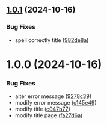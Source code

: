 ## [1.0.1](https://github.com/LudovicEvrin/open/compare/v1.0.0...v1.0.1) (2024-10-16)


### Bug Fixes

* spell correctly title ([982de8a](https://github.com/LudovicEvrin/open/commit/982de8ab0a92260a3f5f3eb35eb11cd928506f27))

# 1.0.0 (2024-10-16)


### Bug Fixes

* alter error message ([9278c39](https://github.com/LudovicEvrin/open/commit/9278c3905044e8971e4dec1354bd3c4043756eed))
* modify error message ([c145e49](https://github.com/LudovicEvrin/open/commit/c145e494e6c748145cba68a072c8d21e5d73211e))
* modify title ([c047b77](https://github.com/LudovicEvrin/open/commit/c047b77dd138c2ba03054c03ba96f79f22421fa2))
* modify title page ([fa27d6a](https://github.com/LudovicEvrin/open/commit/fa27d6a0bf809b9e0c0046d9181552634a7dd190))
